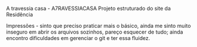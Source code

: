 A travessia casa - A7RAVESSIACASA
Projeto estruturado do site da Residência



Impressões - sinto que preciso praticar mais o básico, ainda me sinto muito inseguro em abrir os arquivos sozinhos, pareço esquecer de tudo;
ainda encontro dificuldades em gerenciar o git e ter essa fluidez.